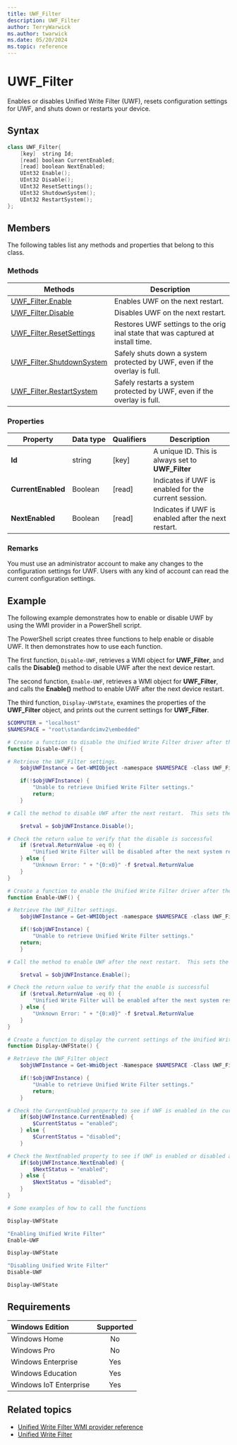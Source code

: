 ```yaml
---
title: UWF_Filter
description: UWF_Filter
author: TerryWarwick
ms.author: twarwick
ms.date: 05/20/2024
ms.topic: reference
---
```


# UWF_Filter

Enables or disables Unified Write Filter (UWF), resets configuration settings for UWF, and shuts down or restarts your device.

## Syntax

```powershell
class UWF_Filter{
    [key]  string Id;
    [read] boolean CurrentEnabled;
    [read] boolean NextEnabled;
    UInt32 Enable();
    UInt32 Disable();
    UInt32 ResetSettings();
    UInt32 ShutdownSystem();
    UInt32 RestartSystem();
};
```

## Members

The following tables list any methods and properties that belong to this class.

### Methods

| Methods  | Description |
|----------|-------------|
| [UWF_Filter.Enable](uwf-filterenable.md) | Enables UWF on the next restart. |
| [UWF_Filter.Disable](uwf-filterdisable.md) | Disables UWF on the next restart. |
| [UWF_Filter.ResetSettings](uwf-filterresetsettings.md) | Restores UWF settings to the orig inal state that was captured at install time. |
| [UWF_Filter.ShutdownSystem](uwf-filtershutdownsystem.md) |Safely shuts down a system protected by UWF, even if the overlay is full. |
| [UWF_Filter.RestartSystem](uwf-filterrestartsystem.md) | Safely restarts a system protected by UWF, even if the overlay is full. |

### Properties

| Property | Data&nbsp;type | Qualifiers | Description |
|----------|----------------|------------|-------------|
| **Id**   | string         | [key]      | A unique ID. This is always set to **UWF_Filter** |
| **CurrentEnabled** | Boolean | [read] | Indicates if UWF is enabled for the current session. |
| **NextEnabled** | Boolean | [read] | Indicates if UWF is enabled after the next restart. |

### Remarks

You must use an administrator account to make any changes to the configuration settings for UWF. Users with any kind of account can read the current configuration settings.

## Example

The following example demonstrates how to enable or disable UWF by using the WMI provider in a PowerShell script.

The PowerShell script creates three functions to help enable or disable UWF. It then demonstrates how to use each function.

The first function, `Disable-UWF`, retrieves a WMI object for **UWF_Filter**, and calls the **Disable()** method to disable UWF after the next device restart.

The second function, `Enable-UWF`, retrieves a WMI object for **UWF_Filter**, and calls the **Enable()** method to enable UWF after the next device restart.

The third function, `Display-UWFState`, examines the properties of the **UWF_Filter** object, and prints out the current settings for **UWF_Filter**.

```powershell
$COMPUTER = "localhost"
$NAMESPACE = "root\standardcimv2\embedded"

# Create a function to disable the Unified Write Filter driver after the next restart.
function Disable-UWF() {

# Retrieve the UWF_Filter settings.
    $objUWFInstance = Get-WMIObject -namespace $NAMESPACE -class UWF_Filter;

    if(!$objUWFInstance) {
        "Unable to retrieve Unified Write Filter settings."
        return;
    }

# Call the method to disable UWF after the next restart.  This sets the NextEnabled property to false.

    $retval = $objUWFInstance.Disable();

# Check the return value to verify that the disable is successful
    if ($retval.ReturnValue -eq 0) {
        "Unified Write Filter will be disabled after the next system restart."
    } else {
        "Unknown Error: " + "{0:x0}" -f $retval.ReturnValue
    }
}

# Create a function to enable the Unified Write Filter driver after the next restart.
function Enable-UWF() {

# Retrieve the UWF_Filter settings.
    $objUWFInstance = Get-WMIObject -namespace $NAMESPACE -class UWF_Filter;

    if(!$objUWFInstance) {
        "Unable to retrieve Unified Write Filter settings."
    return;
    }

# Call the method to enable UWF after the next restart.  This sets the NextEnabled property to false.

    $retval = $objUWFInstance.Enable();

# Check the return value to verify that the enable is successful
    if ($retval.ReturnValue -eq 0) {
        "Unified Write Filter will be enabled after the next system restart."
    } else {
        "Unknown Error: " + "{0:x0}" -f $retval.ReturnValue
    }
}

# Create a function to display the current settings of the Unified Write Filter driver.
function Display-UWFState() {

# Retrieve the UWF_Filter object
    $objUWFInstance = Get-WmiObject -Namespace $NAMESPACE -Class UWF_Filter;

    if(!$objUWFInstance) {
        "Unable to retrieve Unified Write Filter settings."
        return;
    }

# Check the CurrentEnabled property to see if UWF is enabled in the current session.
    if($objUWFInstance.CurrentEnabled) {
        $CurrentStatus = "enabled";
    } else {
        $CurrentStatus = "disabled";
    }

# Check the NextEnabled property to see if UWF is enabled or disabled after the next system restart.
    if($objUWFInstance.NextEnabled) {
        $NextStatus = "enabled";
    } else {
        $NextStatus = "disabled";
    }
}

# Some examples of how to call the functions

Display-UWFState

"Enabling Unified Write Filter"
Enable-UWF

Display-UWFState

"Disabling Unified Write Filter"
Disable-UWF

Display-UWFState
```

## Requirements

| Windows Edition        | Supported |
|:-----------------------|:---------:|
| Windows Home           | No        |
| Windows Pro            | No        |
| Windows Enterprise     | Yes       |
| Windows Education      | Yes       |
| Windows IoT Enterprise | Yes       |

## Related topics

- [Unified Write Filter WMI provider reference](uwf-wmi-provider-reference.md)
- [Unified Write Filter]( index.md)
